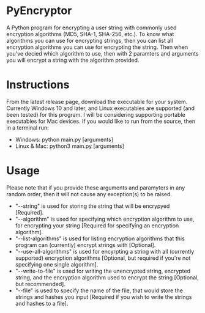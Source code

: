 # PyEncryptor
A Python program for encrypting a user string with commonly used encryption algorithms (MD5, SHA-1, SHA-256, etc.). To know what algorithms you can use for encrypting strings, then you can list all encryption algorithms you can use for encrypting the string. Then when you've decied which algorithm to use, then with 2 paramters and arguments you will encrypt a string with the algorithm provided.

# Instructions
From the latest release page, download the executable for your system. Currently Windows 10 and later, and Linux executables are supported (and been tested) for this program. I will be considering supporting portable executables for Mac devices. If you would like to run from the source, then in a terminal run:
* Windows: python main.py [arguments]
* Linux & Mac: python3 main.py [arguments]

# Usage
Please note that if you provide these arguments and paramyters in any random order, then it will not cause any exception(s) to be raised.
* "--string" is used for storing the string that will be encrypyed [Required].
* "--algorithm" is used for specifying which encryption algorithm to use, for encrypting your string [Required for specifying an encryption algorithm].
* "--list-algorithms" is used for listing encryption algorithms that this program can (currently) encrypt strings with [Optional].
* "--use-all-algorithms" is used for encyrpting a string with all (currently supported) encryption algorithms [Optional, but required if you're not specifying one single algorithm].
* "--write-to-file" is used for writing the unencrypted string, encrypted string, and the encryption algorithm used to encrypt the string [Optional, but recommended].
* "--file" is used to specify the name of the file, that would store the strings and hashes you input [Required if you wish to write the strings and hashes to a file].
